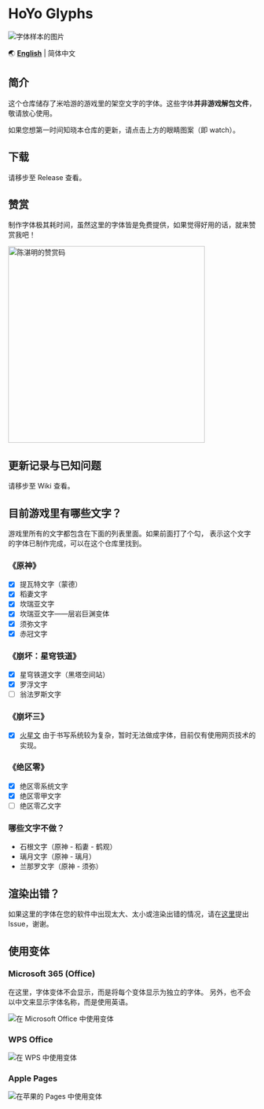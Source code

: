 # HoYo Glyphs

![字体样本的图片](specimen.png)

🌏 **[English](README_en.md)** | 简体中文

## 简介

这个仓库储存了米哈游的游戏里的架空文字的字体。这些字体**并非游戏解包文件**，敬请放心使用。

如果您想第一时间知晓本仓库的更新，请点击上方的眼睛图案（即 watch）。

## 下载

请移步至 Release 查看。

## 赞赏

制作字体极其耗时间，虽然这里的字体皆是免费提供，如果觉得好用的话，就来赞赏我吧！

<img src="donation-wechat.jpg" alt="陈湛明的赞赏码" style="width: 25rem">

## 更新记录与已知问题

请移步至 Wiki 查看。

## 目前游戏里有哪些文字？

游戏里所有的文字都包含在下面的列表里面。如果前面打了个勾，
表示这个文字的字体已制作完成，可以在这个仓库里找到。

### 《原神》

- [X] 提瓦特文字（蒙德）
- [X] 稻妻文字
- [X] 坎瑞亚文字
- [X] 坎瑞亚文字——层岩巨渊变体
- [X] 须弥文字
- [X] 赤冠文字

### 《崩坏：星穹铁道》

- [X] 星穹铁道文字（黑塔空间站）
- [X] 罗浮文字
- [ ] 翁法罗斯文字

### 《崩坏三》

- [X] [火星文](https://github.com/SpeedyOrc-C/Honkai-3rd-II-Martian) 由于书写系统较为复杂，暂时无法做成字体，目前仅有使用网页技术的实现。

### 《绝区零》

- [X] 绝区零系统文字
- [X] 绝区零甲文字
- [ ] 绝区零乙文字

### 哪些文字不做？

- 石根文字（原神 - 稻妻 - 鹤观）
- 璃月文字（原神 - 璃月）
- 兰那罗文字（原神 - 须弥）

## 渲染出错？

如果这里的字体在您的软件中出现太大、太小或渲染出错的情况，请在[这里](https://github.com/SpeedyOrc-C/HoYo-Glyphs/issues)提出 Issue，谢谢。

## 使用变体

### Microsoft 365 (Office)

在这里，字体变体不会显示，而是将每个变体显示为独立的字体。
另外，也不会以中文来显示字体名称，而是使用英语。

![在 Microsoft Office 中使用变体](font-variant-in-ms-office.png)

### WPS Office

![在 WPS 中使用变体](font-variant-in-wps.png)

### Apple Pages

![在苹果的 Pages 中使用变体](font-variant-in-pages.png)
